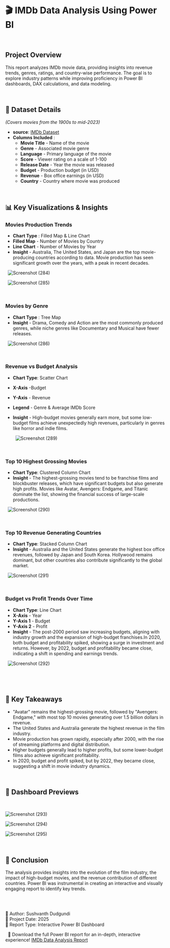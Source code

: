 # 🎬 IMDb Data Analysis Using Power BI

&nbsp;
## Project Overview

This report analyzes IMDb movie data, providing insights into revenue trends, genres, ratings, and country-wise performance. The goal is to explore industry patterns while improving proficiency in Power BI dashboards, DAX calculations, and data modeling.    

&nbsp;
## 📂 Dataset Details

_(Covers movies from the 1900s to mid-2023)_
- **source**: [IMDb Dataset](https://drive.google.com/file/d/1veOTyEq1Tf1Eha25tQojmP6sZnL9P5bq/view?usp=drive_link)
- **Columns Included** :
    - **Movie Title** - Name of the movie
    - **Genre** - Associated movie genre
    -  **Language** - Primary language of the movie
    -  **Score** - Viewer rating on a scale of 1-100
    -  **Release Date** - Year the movie was released
    -  **Budget** - Production budget (in USD)
    -  **Revenue** - Box office earnings (in USD)
    -  **Country** - Country where movie was produced

&nbsp;
## 📊 Key Visualizations & Insights
### Movies Production Trends
- **Chart Type** : Filled Map & Line Chart
- **Filled Map** - Number of Movies by Country
- **Line Chart** - Number of Movies by Year
- **Insight** - Australia, The United States, and Japan are the top movie-producing countries according to data. Movie production has seen significant growth over the years, with a peak in recent decades.

&nbsp;
![Screenshot (284)](https://github.com/user-attachments/assets/3213bb60-32f0-4732-9acc-836fddbd80ac)

&nbsp;
![Screenshot (285)](https://github.com/user-attachments/assets/ae67a293-1b59-4cc7-b509-f65fbfb41652)
&nbsp;

&nbsp;
### Movies by Genre 
- **Chart Type** : Tree Map
- **Insight** - Drama, Comedy and Action are the most commonly produced genres, while niche genres like Documentary and Musical have fewer releases.

&nbsp;
![Screenshot (286)](https://github.com/user-attachments/assets/f8a2fb8f-e438-454a-97a4-859544387cb0)

&nbsp;
&nbsp;
### Revenue vs Budget Analysis
- **Chart Type**: Scatter Chart
- **X-Axis** -Budget
- **Y-Axis** - Revenue
- **Legend** - Genre & Average IMDb Score
- **Insight** - High-budget movies generally earn more, but some low-budget films achieve unexpectedly high revenues, particularly in genres like horror and indie films.

  &nbsp;
![Screenshot (289)](https://github.com/user-attachments/assets/556d0b3d-6841-4f54-9dbd-d7148ede409e)
&nbsp;

&nbsp;
### Top 10 Highest Grossing Movies
- **Chart Type**: Clustered Column Chart
- **Insight** - The highest-grossing movies tend to be franchise films and blockbuster releases, which have significant budgets but also generate high profits. Movies like Avatar, Avengers: Endgame, and Titanic dominate the list, showing the financial success of large-scale productions.

&nbsp;
![Screenshot (290)](https://github.com/user-attachments/assets/821a37b1-d7ff-4f43-abf2-7652e7065ac2)
&nbsp;

&nbsp;
### Top 10 Revenue Generating Countries
- **Chart Type**: Stacked Column Chart
- **Insight** - Australia and the United States generate the highest box office revenues, followed by Japan and South Korea. Hollywood remains dominant, but other countries also contribute significantly to the global market.

&nbsp;
![Screenshot (291)](https://github.com/user-attachments/assets/9b86e1ab-a783-411d-9b03-d753c01be7ba)
&nbsp;

&nbsp;
### Budget vs Profit Trends Over Time
- **Chart Type**: Line Chart
- **X-Axis** - Year
- **Y-Axis 1** - Budget
- **Y-Axis 2** - Profit
- **Insight** - The post-2000 period saw increasing budgets, aligning with industry growth and the expansion of high-budget franchises.In 2020, both budget and profitability spiked, showing a surge in investment and returns. However, by 2022, budget and profitability became close, indicating a shift in spending and earnings trends.

&nbsp;
  ![Screenshot (292)](https://github.com/user-attachments/assets/d520ae2a-d0f4-489a-a156-ac56b043fff4)

&nbsp;
&nbsp;

&nbsp;
## 📌 Key Takeaways

- "Avatar" remains the highest-grossing movie, followed by "Avengers: Endgame," with most top 10 movies generating over 1.5 billion dollars in revenue.
- The United States and Australia generate the highest revenue in the film industry.
- Movie production has grown rapidly, especially after 2000, with the rise of streaming platforms and digital distribution.
- Higher budgets generally lead to higher profits, but some lower-budget films also achieve significant profitability.
- In 2020, budget and profit spiked, but by 2022, they became close, suggesting a shift in movie industry dynamics.

&nbsp;
&nbsp;
## 📸 Dashboard Previews
&nbsp;

![Screenshot (293)](https://github.com/user-attachments/assets/9fd1beb4-14cc-4720-bbee-c2e4e747c756)
&nbsp;

![Screenshot (294)](https://github.com/user-attachments/assets/d6cdd2c6-76e2-4303-98ac-374edd5815b2)
&nbsp;

![Screenshot (295)](https://github.com/user-attachments/assets/893000b6-30c1-4a7d-97c0-600b97c3e5b2)
&nbsp;


&nbsp;
## 📢 Conclusion
The analysis provides insights into the evolution of the film industry, the impact of high-budget movies, and the revenue contribution of different countries. Power BI was instrumental in creating an interactive and visually engaging report to identify key trends.

&nbsp;
&nbsp;
##
📌 Author: Sushvanth Dudgundi     
📅 Project Date: 2025    
📁 Report Type: Interactive Power BI Dashboard

&nbsp;
🚀 Download the full Power BI report for an in-depth, interactive experience! [IMDb Data Analysis Report](https://github.com/sushvanth-d/IMDb-Data-Analysis/blob/main/IMDB%20Data%20Analysis%20Project%20By%20Sushvanth_D.pbix)


